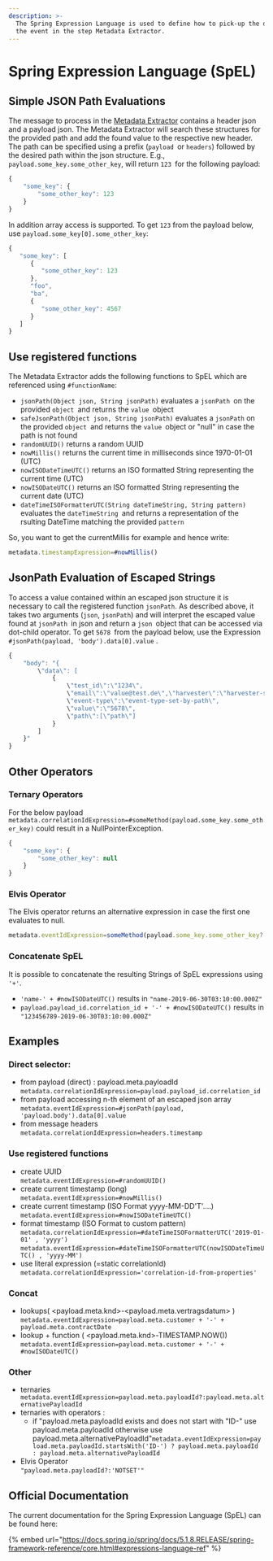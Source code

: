 ```yaml
---
description: >-
  The Spring Expression Language is used to define how to pick-up the data from
  the event in the step Metadata Extractor.
---
```


# Spring Expression Language (SpEL)

## Simple JSON Path Evaluations

The message to process in the [Metadata Extractor](../../../developer-reference/dataflow/data-in/metadata-extractor.md) contains a header json and a payload json. The Metadata Extractor will search these structures for the provided path and add the found value to the respective new header. The path can be specified using a prefix (`payload `or `headers`) followed by the desired path within the json structure. E.g., `payload.some_key.some_other_key`, will return `123 `for the following payload:

```javascript
{
    "some_key": {
        "some_other_key": 123
    }
}

```

In addition array access is supported. To get `123` from the payload below, use `payload.some_key[0].some_other_key`: 

```javascript
{  
   "some_key": [  
      {  
         "some_other_key": 123
      },
      "foo",
      "ba",
      {  
         "some_other_key": 4567
      }
   ]
}
```

## Use registered functions

The Metadata Extractor adds the following functions to SpEL which are referenced using `#functionName`:

* `jsonPath(Object json, String jsonPath)` evaluates a `jsonPath `on the provided `object `and returns the `value `object
* `safeJsonPath(Object json, String jsonPath)` evaluates a `jsonPath` on the provided `object `and returns the `value `object or "null" in case the path is not found
* `randomUUID()` returns a random UUID
* `nowMillis()` returns the current time in milliseconds since 1970-01-01 (UTC)
* `nowISODateTimeUTC()` returns an ISO formatted String representing the current time (UTC)
* `nowISODateUTC()` returns an ISO formatted String representing the current date (UTC)
* `dateTimeISOFormatterUTC(String dateTimeString, String pattern)` evaluates the `dateTimeString `and returns a representation of the rsulting DateTime matching the provided `pattern`

So, you want to get the currentMillis for example and hence write:

```javascript
metadata.timestampExpression=#nowMillis()
```

## JsonPath Evaluation of Escaped Strings

To access a value contained within an escaped json structure it is necessary to call the registered function `jsonPath`. As described above, it takes two arguments (`json`, `jsonPath`) and will interpret the escaped value found at `jsonPath `in json and return a `json `object that can be accessed via dot-child operator. To get `5678 `from the payload below, use the Expression `#jsonPath(payload, 'body').data[0].value` .

```javascript
{
    "body": "{
        \"data\": [
            {
                \"test_id\":\"1234\",
                \"email\":\"value@test.de\",\"harvester\":\"harvester-set-by-path\",
                \"event-type\":\"event-type-set-by-path\",
                \"value\":\"5678\",
                \"path\":[\"path\"]
            }
        ]
    }"
}
```

## Other Operators

### Ternary Operators

For the below payload `metadata.correlationIdExpression=#someMethod(payload.some_key.some_other_key)` could result in a NullPointerException.

```javascript
{
    "some_key": {
        "some_other_key": null
    }
}
```

### Elvis Operator

The Elvis operator returns an alternative expression in case the first one evaluates to null.

```javascript
metadata.eventIdExpression=someMethod(payload.some_key.some_other_key?:'not_found')

```

### Concatenate SpEL

It is possible to concatenate the resulting Strings of SpEL expressions using` '+'`.

* `'name-' + #nowISODateUTC()` results in `"name-2019-06-30T03:10:00.000Z"`
* `payload.payload_id.correlation_id + '-' + #nowISODateUTC()` results in `"123456789-2019-06-30T03:10:00.000Z"`

## Examples 

### Direct selector:

* from payload (direct) : payload.meta.payloadId `metadata.correlationIdExpression=payload.payload_id.correlation_id`
* from payload accessing n-th element of an escaped json array `metadata.eventIdExpression=#jsonPath(payload, 'payload.body').data[0].value`
* from message headers `metadata.correlationIdExpression=headers.timestamp`

### Use registered functions

* create UUID \
  `metadata.eventIdExpression=#randomUUID()`
* create current timestamp (long) \
  `metadata.eventIdExpression=#nowMillis()`
* create current timestamp (ISO Format yyyy-MM-DD'T'....) `metadata.eventIdExpression=#nowISODateTimeUTC()`
* format timestamp (ISO Format to custom pattern) `metadata.correlationIdExpression=#dateTimeISOFormatterUTC('2019-01-01' , 'yyyy')`\
  `metadata.eventIdExpression=#dateTimeISOFormatterUTC(nowISODateTimeUTC() , 'yyyy-MM')`
* use literal expression (=static correlationId) \
  `metadata.correlationIdExpression='correlation-id-from-properties'`

### Concat

* lookups( \<payload.meta.knd>-\<payload.meta.vertragsdatum> )\
  `metadata.eventIdExpression=payload.meta.customer + '-' + payload.meta.contractDate`
* lookup + function ( \<payload.meta.knd>-TIMESTAMP.NOW()) \
  `metadata.eventIdExpression=payload.meta.customer + '-' + #nowISODateUTC()`

### Other

* ternaries` metadata.eventIdExpression=payload.meta.payloadId?:payload.meta.alternativePayloadId`
* ternaries with operators :
  * if "payload.meta.payloadId exists and does not start with "ID-" use payload.meta.payloadId otherwise use payload.meta.alternativePayloadId"`metadata.eventIdExpression=payload.meta.payloadId.startsWith('ID-') ? payload.meta.payloadId : payload.meta.alternativePayloadId`
* Elvis Operator\
  `"payload.meta.payloadId?:'NOTSET'"`

## Official Documentation

The current documentation for the Spring Expression Language (SpEL) can be found here:

{% embed url="https://docs.spring.io/spring/docs/5.1.8.RELEASE/spring-framework-reference/core.html#expressions-language-ref" %}
